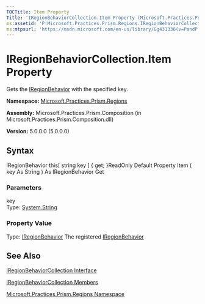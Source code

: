 ```yaml
---
TOCTitle: Item Property
Title: 'IRegionBehaviorCollection.Item Property (Microsoft.Practices.Prism.Regions)'
ms:assetid: 'P:Microsoft.Practices.Prism.Regions.IRegionBehaviorCollection.Item(System.String)'
ms:mtpsurl: 'https://msdn.microsoft.com/en-us/library/Gg431336(v=PandP.50)'
---
```



# IRegionBehaviorCollection.Item Property

Gets the [IRegionBehavior](https://msdn.microsoft.com/library/microsoft.practices.prism.regions.iregionbehavior) with the specified key.

**Namespace:** [Microsoft.Practices.Prism.Regions](https://msdn.microsoft.com/library/microsoft.practices.prism.regions)
**Assembly:** Microsoft.Practices.Prism.Composition (in Microsoft.Practices.Prism.Composition.dll)

**Version:** 5.0.0.0 (5.0.0.0)

## Syntax

IRegionBehavior this[ string key \] { get; }ReadOnly Default Property Item ( key As String ) As IRegionBehavior Get

### Parameters

key  
Type: [System.String](http://msdn.microsoft.com/en-us/library/s1wwdcbf)

### Property Value

Type: [IRegionBehavior](https://msdn.microsoft.com/library/microsoft.practices.prism.regions.iregionbehavior)
The registered [IRegionBehavior](https://msdn.microsoft.com/library/microsoft.practices.prism.regions.iregionbehavior)

## See Also

[IRegionBehaviorCollection Interface](https://msdn.microsoft.com/library/microsoft.practices.prism.regions.iregionbehaviorcollection)

[IRegionBehaviorCollection Members](https://msdn.microsoft.com/allmembers.t:microsoft.practices.prism.regions.iregionbehaviorcollection)

[Microsoft.Practices.Prism.Regions Namespace](https://msdn.microsoft.com/library/microsoft.practices.prism.regions)
